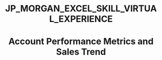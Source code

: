#  <p align="center"> JP_MORGAN_EXCEL_SKILL_VIRTUAL_EXPERIENCE
# <p align="center">  Account Performance Metrics and Sales Trend
